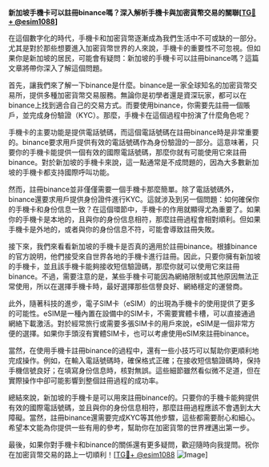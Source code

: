 **新加坡手機卡可以註冊binance嗎？深入解析手機卡與加密貨幣交易的關聯[[TG💪+ @esim1088](https://t.me/s/esim1088)]**

在這個數字化的時代，手機卡和加密貨幣逐漸成為我們生活中不可或缺的一部分。尤其是對於那些想要進入加密貨幣世界的人來說，手機卡的重要性不可忽視。但如果你是新加坡的居民，可能會有疑問：新加坡的手機卡可以註冊binance嗎？這篇文章將帶你深入了解這個問題。

首先，讓我們來了解一下binance是什麼。binance是一家全球知名的加密貨幣交易所，提供多種加密貨幣交易服務。無論你是初學者還是資深玩家，都可以在binance上找到適合自己的交易方式。而要使用binance，你需要先註冊一個賬戶，並完成身份驗證（KYC）。那麼，手機卡在這個過程中扮演了什麼角色呢？

手機卡的主要功能是提供電話號碼，而這個電話號碼在註冊binance時是非常重要的。binance要求用戶提供有效的電話號碼作為身份驗證的一部分。這意味著，只要你的手機卡能提供一個有效的國際電話號碼，那麼你就有可能使用它來註冊binance。對於新加坡的手機卡來說，這一點通常是不成問題的，因為大多數新加坡的手機卡都支持國際呼叫功能。

然而，註冊binance並非僅僅需要一個手機卡那麼簡單。除了電話號碼外，binance還要求用戶提供身份證件進行KYC。這就涉及到另一個問題：如何確保你的手機卡和身份信息一致？在這個環節中，手機卡的作用就顯得尤為重要了。如果你的手機卡是本地的，且與你的身份信息相符，那麼註冊過程會相對順利。但如果手機卡是外地的，或者與你的身份信息不符，可能會導致註冊失敗。

接下來，我們來看看新加坡的手機卡是否真的適用於註冊binance。根據binance的官方說明，他們接受來自世界各地的手機卡進行註冊。因此，只要你擁有新加坡的手機卡，並且該手機卡能夠接收短信驗證碼，那麼你就可以使用它來註冊binance。不過，需要注意的是，某些手機卡可能因為網絡限制或其他原因無法正常使用，所以在選擇手機卡時，最好選擇那些信譽良好、網絡穩定的運營商。

此外，隨著科技的進步，電子SIM卡（eSIM）的出現為手機卡的使用提供了更多的可能性。eSIM是一種內置在設備中的SIM卡，不需要實體卡槽，可以直接通過網絡下載激活。對於經常旅行或需要多張SIM卡的用戶來說，eSIM是一個非常方便的選擇。如果你手頭沒有實體SIM卡，也可以考慮使用eSIM來註冊binance。

當然，在使用手機卡註冊binance的過程中，還有一些小技巧可以幫助你更順利地完成操作。例如，在輸入電話號碼時，確保格式正確；在接收短信驗證碼時，保持手機信號良好；在填寫身份信息時，核對無誤。這些細節雖然看似微不足道，但在實際操作中卻可能影響到整個註冊過程的成功率。

總結來說，新加坡的手機卡是可以用來註冊binance的。只要你的手機卡能夠提供有效的國際電話號碼，並且與你的身份信息相符，那麼註冊過程應該不會遇到太大障礙。當然，註冊binance還需要完成KYC等其他步驟，這些都需要耐心和細心。希望本文能為你提供一些有用的參考，幫助你在加密貨幣的世界裡邁出第一步。

最後，如果你對手機卡和binance的關係還有更多疑問，歡迎隨時向我提問。祝你在加密貨幣交易的路上一切順利！[[TG💪+ @esim1088](https://t.me/s/esim1088) ![Image](https://i.postimg.cc/4NQfJmqS/Snipaste-2025-05-13-00-14-12.png)]